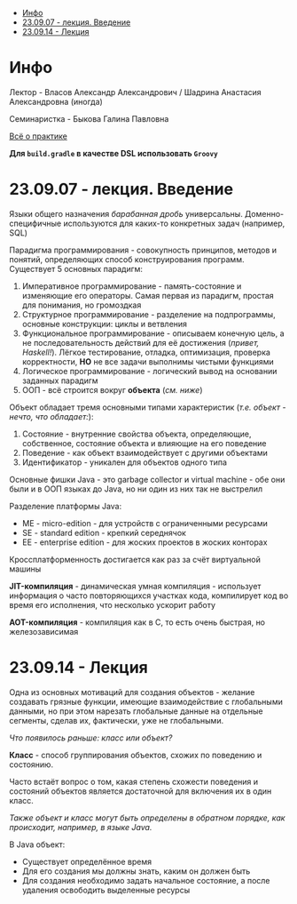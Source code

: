 - [Инфо](#инфо)
- [23.09.07 - лекция. Введение](#230907---лекция-введение)
- [23.09.14 - Лекция](#230914---лекция)


# Инфо
Лектор - Власов Александр Александрович / Шадрина Анастасия Александровна (иногда)

Семинаристка - Быкова Галина Павловна 

[Всё о практике](https://classroom.google.com/u/3/c/Njc3NDc0ODQ3OTFa/p/NjIwOTc0MTA4NDM5?pli=1)

**Для `build.gradle` в качестве DSL использовать `Groovy`**

# 23.09.07 - лекция. Введение
Языки общего назначения *барабанная дробь* универсальны. Доменно-специфичные используются для каких-то конкретных задач (например, SQL)

Парадигма программирования - совокупность принципов, методов и понятий, определяющих способ конструирования программ. Существует 5 основных парадигм:
1. Императивное программирование - память-состояние и изменяющие его операторы. Самая первая из парадигм, простая для понимания, но громоздкая
2. Структурное программирование - разделение на подпрограммы, основные конструкции: циклы и ветвления
3. Функциональное программирование - описываем конечную цель, а не последовательность действий для её достижения (*привет, Haskell!*). Лёгкое тестирование, отладка, оптимизация, проверка корректности, **НО** не все задачи выполнимы чистыми функциями
4. Логическое программирование - логический вывод на основании заданных парадигм
5. ООП - всё строится вокруг **объекта** (*см. ниже*)

Объект обладает тремя основными типами характеристик (*т.е. объект - нечто, что обладает:*):
1. Состояние - внутренние свойства объекта, определяющие, собственное, состояние объекта и влияющие на его поведение
2. Поведение - как объект взаимодействует с другими объектами
3. Идентификатор - уникален для объектов одного типа

Основные фишки Java - это garbage collector и virtual machine - обе они были и в ООП языках до Java, но ни один из них так не выстрелил

Разделение платформы Java:
- ME - micro-edition - для устройств с ограниченными ресурсами
- SE - standard edition - крепкий середнячок
- EE - enterprise edition - для жоских проектов в жоских конторах

Кроссплатформенность достигается как раз за счёт виртуальной машины

**JIT-компиляция** - динамическая умная компиляция - использует информация о часто повторяющихся участках кода, компилирует код во время его исполнения, что несколько ускорит работу

**AOT-компиляция** - компиляция как в C, то есть очень быстрая, но железозависимая

# 23.09.14 - Лекция
Одна из основных мотиваций для создания объектов - желание создавать грязные функции, имеющие взаимодействие с глобальными данными, но при этом нарезать глобальные данные на отдельные сегменты, сделав их, фактически, уже не глобальными.

*Что появилось раньше: класс или объект?*

**Класс** - способ группирования объектов, схожих по поведению и состоянию.

Часто встаёт вопрос о том, какая степень схожести поведения и состояний объектов является достаточной для включения их в один класс.

*Также объект и класс могут быть определены в обратном порядке, как происходит, например, в языке Java.*

В Java объект:
- Существует определённое время
- Для его создания мы должны знать, каким он должен быть
- Для создания необходимо задать начальное состояние, а после удаления освободить выделенные ресурсы